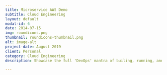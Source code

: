 ```yaml
---
title: Microservice AWS Demo
subtitle: Cloud Engineering
layout: default
modal-id: 6
date: 2014-07-15
img: roundicons.png
thumbnail: roundicons-thumbnail.png
alt: image-alt
project-date: August 2019
client: Personal
category: Cloud Engineering
description: Showcase the full 'DevOps' mantra of builing, running, and operating a microservice on the AWS cloud on various different Compute Services. Incl. on virtualized EC2 instances using non-containerized microservices, EC2 instances running Docker supporting microservices packaged in a Docker container, ECS running on EC2 compute services and also ECS Fargate. Moreover, microservices running inside Docker containers within EKS, AWS's managed Kubernetes service. Additionally, also demonstrates running microservies on more high level PAAS offerings such as Elastic Beanstalk. Project comes bundled with additional side projects which showcases individual aspect of the DevOps lifecycle and certain DevOps features. For example, sub-projects showcase the automation deployment of microservices to those various AWS compute services. Also, Terraform configuration on how to implement the Infrastructure as Code philosophy in the area of provisioning infrastructure repeatedly. Other minor sub-projects consists of a Jenkins Build Container project which gives a library of various different kind of "Build Containers" to use on Jenkins for this parent project. And, using Packer to build custom AWS AMIs for use in other related side sub-projects within this parent project. Checkout the Github repo at - https://github.com/colinbut/microservice-aws-demo.git

---
```

